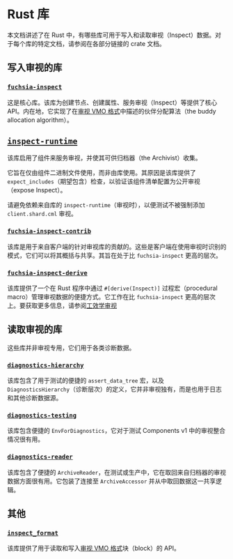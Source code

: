 <!-- 
# Rust libraries
 -->
# Rust 库

<!-- 
This document explains what libraries are available for writing and reading Inspect data in Rust.
For specific documentation of each library, refer to the crate documentation linked on each section.
 -->
本文档讲述了在 Rust 中，有哪些库可用于写入和读取审视（Inspect）数据。对于每个库的特定文档，请参阅在各部分链接的 crate 文档。

<!-- 
## Libraries for writing Inspect
 -->
## 写入审视的库

### [`fuchsia-inspect`][fuchsia_inspect]

<!-- 
This is the core library. This library offers the core API for creating nodes, properties,
serving Inspect, etc. Internally it implements the buddy allocation algorithm described in
[Inspect vmo format][inspect_vmo_format].

For an introduction to Inspect concepts and the rust libraries, see the
[codelab][codelab].
 -->
这是核心库。该库为创建节点、创建属性、服务审视（Inspect）等提供了核心 API。内在地，它实现了在[审视 VMO 格式][inspect_vmo_format]中描述的伙伴分配算法（the buddy allocation algorithm）。

## [`inspect-runtime`][inspect_runtime]

<!-- 
This library enables components to serve Inspect and make it available to the
Archivist for collection.

It's intended to be used only by component binaries, not libraries. The reason for this
is that this library provides an `expect_includes` check to verify that component manifests are
configured to expose Inspect.

Avoid depending on `inspect-runtime` from libraries so that tests are not forced
to add the Inspect `client.shard.cml`.
 -->
该库启用了组件来服务审视，并使其可供归档器（the Archivist）收集。

它旨在仅由组件二进制文件使用，而非由库使用。其原因是该库提供了 `expect_includes`（期望包含）检查，以验证该组件清单配置为公开审视（expose Inspect）。

请避免依赖来自库的 `inspect-runtime`（审视时），以便测试不被强制添加 `client.shard.cml` 审视。

### [`fuchsia-inspect-contrib`][fuchsia_inspect_contrib]

<!-- 
This library is intended for contributions to the Inspect library from clients.
These are patterns that clients identify in their usage of Inspect that they can
generalize and share. It’s intended to be at a higher level than
`fuchsia-inspect`.
 -->
该库是用于来自客户端的针对审视库的贡献的。这些是客户端在使用审视时识别的模式，它们可以将其概括与共享。其旨在处于比 `fuchsia-inspect` 更高的层次。

### [`fuchsia-inspect-derive`][fuchsia_inspect_derive]

<!-- 
This library provides a convenient way to manage Inspect data in a Rust program through a
`#[derive(Inspect)]` procedural macro. This works at a higher level than `fuchsia-inspect`.
For more information on this library, see [Ergonomic Inspect][ergonomic_inspect].
 -->
该库提供了一个在 Rust 程序中通过 `#[derive(Inspect)]` 过程宏（procedural macro）管理审视数据的便捷方式。它工作在比 `fuchsia-inspect` 更高的层次上。要获取更多信息，请参阅[工效学审视][ergonomic_inspect]

<!-- 
## Libraries for reading Inspect
 -->
## 读取审视的库

<!-- 
These libraries are not specific to Inspect and are used for various kinds of diagnostics data.
 -->
这些库并非审视专用，它们用于各类诊断数据。

### [`diagnostics-hierarchy`][diagnostics_hierarchy]

<!-- 
This library includes the convenient macro `assert_data_tree` for testing as well as the
definition of the `DiagnosticsHierarchy`, which is not exclusive to Inspect and
is also used for logs and other diagnostics data sources.
 -->
该库包含了用于测试的便捷的 `assert_data_tree` 宏，以及 `DiagnosticsHierarchy`（诊断层次）的定义，它并非审视独有，而是也用于日志和其他诊断数据源。

### [`diagnostics-testing`][diagnostics_testing]

<!-- 
This library includes the convenient `EnvForDiagnostics` which is useful for testing Inspect
integration in Components v1.
 -->
该库包含便捷的 `EnvForDiagnostics`，它对于测试 Components v1 中的审视整合情况很有用。

### [`diagnostics-reader`][diagnostics_reader]

<!-- 
This library includes the convenient `ArchiveReader` which is useful for fetching Inspect
data from an archivist in a test or in production. It wraps the shared logic of
connecting to the `ArchiveAccessor` and fetching data from it.
 -->
该库包含了便捷的 `ArchiveReader`，在测试或生产中，它在取回来自归档器的审视数据方面很有用。它包装了连接至 `ArchiveAccessor` 并从中取回数据这一共享逻辑。

<!-- 
## Others
 -->
## 其他

### [`inspect_format`][inspect_format]

<!-- 
This library provides an API for reading and writing the blocks of the
[Inspect VMO format][inspect_vmo_format].
 -->
该库提供了用于读取和写入[审视 VMO 格式][inspect_vmo_format]块（block）的 API。


[codelab]: /docs/development/diagnostics/inspect/codelab/codelab.md#rust
[ergonomic_inspect]: /docs/development/languages/rust/ergonomic_inspect.md
[inspect_vmo_format]: /docs/reference/diagnostics/inspect/vmo-format.md
[inspect_format]: https://fuchsia-docs.firebaseapp.com/rust/inspect_format/index.html
[inspect_runtime]: https://fuchsia-docs.firebaseapp.com/rust/inspect_runtime/index.html
[fuchsia_inspect_derive]: https://fuchsia-docs.firebaseapp.com/rust/fuchsia_inspect_derive/index.html
[fuchsia_inspect]: https://fuchsia-docs.firebaseapp.com/rust/fuchsia_inspect/index.html
[fuchsia_inspect_contrib]: https://fuchsia-docs.firebaseapp.com/rust/fuchsia_inspect_contrib/index.html
[diagnostics_hierarchy]: https://fuchsia-docs.firebaseapp.com/rust/diagnostics_hierarchy/index.html
[diagnostics_reader]: https://fuchsia-docs.firebaseapp.com/rust/diagnostics_reader/index.html
[diagnostics_testing]: https://fuchsia-docs.firebaseapp.com/rust/diagnostics_testing/index.html
